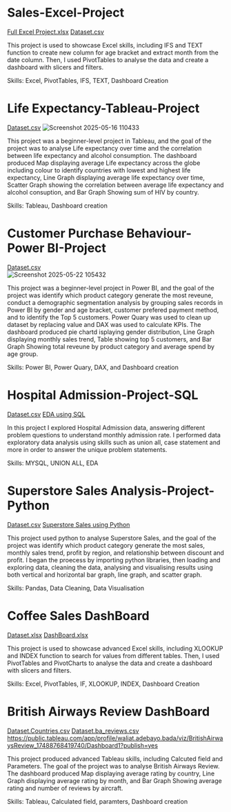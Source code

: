 # Sales-Excel-Project
[Full Excel Project.xlsx](https://github.com/user-attachments/files/20244280/Full.Excel.Project.xlsx)  [Dataset.csv](https://github.com/user-attachments/files/20244572/retail_sales_dataset.1.csv)

This project is used to showcase Excel skills, including IFS and TEXT function to create new column for age bracket and extract month from the date column. Then, I used PivotTables to analyse the data and create a dashboard with slicers and filters.

Skills: Excel, PivotTables, IFS, TEXT, Dashboard Creation





# Life Expectancy-Tableau-Project
[Dataset.csv](https://github.com/user-attachments/files/20244768/who_life_exp.csv)     ![Screenshot 2025-05-16 110433](https://github.com/user-attachments/assets/5aef6638-0ab1-4531-9520-4f0c8ccb4a3f)

This project was a beginner-level project in Tableau, and the goal of the project was to analyse Life expectancy over time and the correlation between life expectancy and alcohol consumption. The dashboard produced Map displaying average Life expectancy across the globe including colour to identify countries with lowest and highest life expectancy, Line Graph displaying average life expectancy over time, Scatter Graph showing the correlation between average life expectancy and alcohol consuption, and Bar Graph Showing sum of HIV by country. 

Skills: Tableau, Dashboard creation




# Customer Purchase Behaviour-Power BI-Project
[Dataset.csv](https://github.com/user-attachments/files/20415801/ecommerce_customer_data_custom_ratios.csv)     
![Screenshot 2025-05-22 105432](https://github.com/user-attachments/assets/0c48a1d4-b1af-43fd-a564-fcaa29ff198f)

This project was a beginner-level project in Power BI, and the goal of the project was identify which product category generate the most reveune, conduct a demographic segmentation analysis by grouping sales records in Power BI by gender and age bracket, customer prefered payment method, and to identify the Top 5 customers. Power Quary was used to clean up dataset by replacing value and DAX was used to calculate KPIs. The dashboard produced pie chartd isplaying gender distribution, Line Graph displaying monthly sales trend, Table showing top 5 customers, and Bar Graph Showing total reveune by product category and average spend by age group.

Skills: Power BI, Power Quary, DAX, and Dashboard creation




# Hospital Admission-Project-SQL
[Dataset.csv](https://github.com/user-attachments/files/20442897/admission.csv)                            [EDA using SQL](https://github.com/Waliat-Bada/Data-Analysis-Portfolio/blob/main/EDA%20using%20SQL)

In this project I explored Hospital Admission data, answering different problem questions to understand monthly admission rate. I performed data exploratory data analysis using skills such as union all, case statement and more in order to answer the unique problem statements.

Skills: MYSQL, UNION ALL, EDA





# Superstore Sales Analysis-Project-Python

[Dataset.csv](https://github.com/user-attachments/files/20457998/Superstore.csv)        [Superstore Sales using Python](https://github.com/Waliat-Bada/Data-Analysis-Portfolio/blob/a4ced9710c40f8b06f3629873a9518bc731c65e1/Superstore_Sales_Analysis_Python.ipynb)


This project used python to analyse Superstore Sales, and the goal of the project was identify which product category generate the most sales, monthly sales trend, profit by region, and relationship between discount and profit. I began the proecess by importing python libraries, then loading and exploring data, cleaning the data, analysing and visualising results using both vertical and horizontal bar graph, line graph, and scatter graph.  

Skills: Pandas, Data Cleaning, Data Visualisation




# Coffee Sales DashBoard 

[Dataset.xlsx](https://github.com/user-attachments/files/20540208/coffeeOrdersData.xlsx) [DashBoard.xlsx](https://github.com/user-attachments/files/20540214/Coffee_Sales_Project1.xlsx)


This project is used to showcase advanced Excel skills, including XLOOKUP and INDEX function to search for values from different tables. Then, I used PivotTables and PivotCharts to analyse the data and create a dashboard with slicers and filters.

Skills: Excel, PivotTables, IF, XLOOKUP, INDEX, Dashboard Creation



# British Airways Review DashBoard   
[Dataset.Countries.csv](https://github.com/user-attachments/files/20554204/Countries.csv)   [Dataset.ba_reviews.csv](https://github.com/user-attachments/files/20554238/ba_reviews.csv) https://public.tableau.com/app/profile/waliat.adebayo.bada/viz/BritishAirwaysReview_17488768419740/Dashboard1?publish=yes 

This project produced  advanced Tableau skills, including Calcuted field and Parameters. The goal of the project was to analyse British Airways Review. The dashboard produced Map displaying average rating by country, Line Graph displaying average rating by month, and Bar Graph Showing average rating and number of reviews by aircraft. 

Skills: Tableau, Calculated field, paramters, Dashboard creation
  


